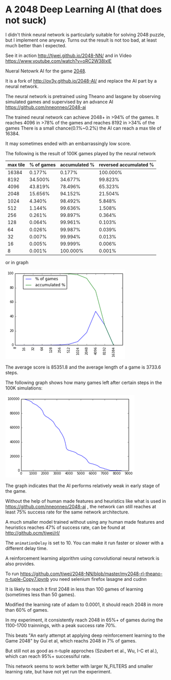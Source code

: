 # A 2048 Deep Learning AI (that does not suck)

I didn't think neural network is particularly suitable for solving 2048 puzzle, but I implement one anyway. Turns out the result is not too bad, at least much better than I expected.

See it in action http://tjwei.github.io/2048-NN/ and in Video https://www.youtube.com/watch?v=oRC2W38lxIE

Nueral Netowrk AI for the game [2048](https://github.com/gabrielecirulli/2048).

It is a fork of http://ov3y.github.io/2048-AI/ and replace the AI part by a neural network.

The neural network is pretrained using Theano and lasgane by observing simulated games and supervised by an advance AI https://github.com/nneonneo/2048-ai

The trained neural network can achieve 2048+ in >94% of the games. It reaches 4096 in >78% of the games and reaches 8192 in >34% of the games There is a small chance(0.1%~0.2%) the AI can reach a max tile of 16384.

It may sometimes ended with an embarrassingly low score.

The following is the result of 100K games played by the neural network

|max tile| % of games| accumulated %| reversed accumulated %| 
|--------|-----------|--------------|---------|
|16384   | 0.177%    |        0.177%|100.000%|
|8192    |34.500%    |       34.677%| 99.823%|
|4096    |43.819%    |       78.496%| 65.323%|
|2048    |15.656%    |       94.152%| 21.504%|
|1024    | 4.340%    |       98.492%|  5.848%|
|512     | 1.144%    |       99.636%|  1.508%|
|256     | 0.261%    |       99.897%|  0.364%|
|128     | 0.064%    |       99.961%|  0.103%|
|64      | 0.026%    |       99.987%|  0.039%|
|32      | 0.007%    |       99.994%|  0.013%|
|16      | 0.005%    |       99.999%|  0.006%|
|8       | 0.001%    |      100.000%|  0.001%|

or in graph

<img src="plot1.png" />

The average score is 85351.8 and the average length of a game is 3733.6 steps.

The following graph shows how many games left after certain steps in the 100K simulations:

<img src="plot2.png" />

The graph indicates that the AI performs relatively weak in early stage of the game.



Without the help of human made features and heuristics like what is used in https://github.com/nneonneo/2048-ai , the network can still reaches at least 75% success rate for the same network architecture. 

A much smaller model trained without using any human made features and heuristics reaches 47% of success rate, can be found at http://github.ocm/tjwei/rl/


The `animationDelay` is set to 10. You can make it run faster or slower with a different delay time. 

A reinforcement learning algorithm using convolutional neural network is also provides.

To run https://github.com/tjwei/2048-NN/blob/master/my2048-rl-theano-n-tuple-Copy7.ipynb you need selenium firefox lasagne and cudnn

It is likely to reach it first 2048 in less than 100 games of learning (sometimes less than 50 games).

Modified the learning rate of adam to 0.0001, it should reach 2048 in more than 60% of games.

In my experiment, it consistently reach 2048 in 65%+ of games during the 1100-1700 trainnings, with a peak success rate 70%.

This beats "An early attempt at applying deep reinforcement learning to the Game 2048" by Gui et al, which reachs 2048 in 7% of games.

But still not as good as n-tuple approches (Szubert et al., Wu, I-C et al.), which can reach 95%+ successiful rate.

This network seems to work better with larger N_FILTERS and smaller learning rate, but have not yet run the experiment.
